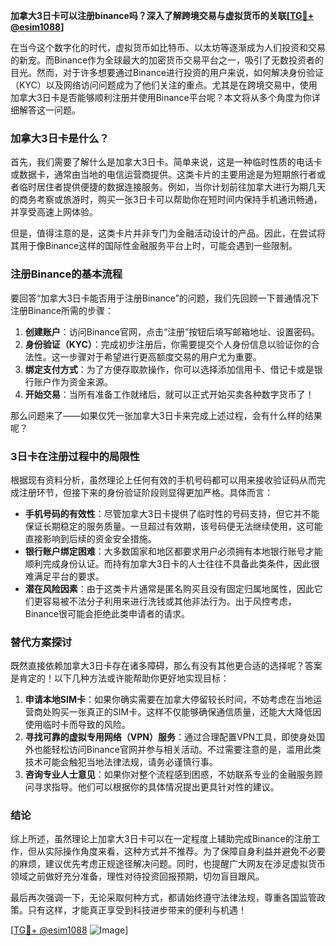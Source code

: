 **加拿大3日卡可以注册binance吗？深入了解跨境交易与虚拟货币的关联[[TG💪+ @esim1088](https://t.me/s/esim1088)]**

在当今这个数字化的时代，虚拟货币如比特币、以太坊等逐渐成为人们投资和交易的新宠。而Binance作为全球最大的加密货币交易平台之一，吸引了无数投资者的目光。然而，对于许多想要通过Binance进行投资的用户来说，如何解决身份验证（KYC）以及网络访问问题成为了他们关注的重点。尤其是在跨境交易中，使用加拿大3日卡是否能够顺利注册并使用Binance平台呢？本文将从多个角度为你详细解答这一问题。

### 加拿大3日卡是什么？

首先，我们需要了解什么是加拿大3日卡。简单来说，这是一种临时性质的电话卡或数据卡，通常由当地的电信运营商提供。这类卡片的主要用途是为短期旅行者或者临时居住者提供便捷的数据连接服务。例如，当你计划前往加拿大进行为期几天的商务考察或旅游时，购买一张3日卡可以帮助你在短时间内保持手机通讯畅通，并享受高速上网体验。

但是，值得注意的是，这类卡片并非专门为金融活动设计的产品。因此，在尝试将其用于像Binance这样的国际性金融服务平台上时，可能会遇到一些限制。

### 注册Binance的基本流程

要回答“加拿大3日卡能否用于注册Binance”的问题，我们先回顾一下普通情况下注册Binance所需的步骤：

1. **创建账户**：访问Binance官网，点击“注册”按钮后填写邮箱地址、设置密码。
2. **身份验证（KYC）**：完成初步注册后，你需要提交个人身份信息以验证你的合法性。这一步骤对于希望进行更高额度交易的用户尤为重要。
3. **绑定支付方式**：为了方便存取款操作，你可以选择添加信用卡、借记卡或是银行账户作为资金来源。
4. **开始交易**：当所有准备工作就绪后，就可以正式开始买卖各种数字货币了！

那么问题来了——如果仅凭一张加拿大3日卡来完成上述过程，会有什么样的结果呢？

### 3日卡在注册过程中的局限性

根据现有资料分析，虽然理论上任何有效的手机号码都可以用来接收验证码从而完成注册环节，但接下来的身份验证阶段则显得更加严格。具体而言：

- **手机号码的有效性**：尽管加拿大3日卡提供了临时性的号码支持，但它并不能保证长期稳定的服务质量。一旦超过有效期，该号码便无法继续使用，这可能直接影响到后续的资金安全措施。
- **银行账户绑定困难**：大多数国家和地区都要求用户必须拥有本地银行账号才能顺利完成身份认证。而持有加拿大3日卡的人士往往不具备此类条件，因此很难满足平台的要求。
- **潜在风险因素**：由于这类卡片通常是匿名购买且没有固定归属地属性，因此它们更容易被不法分子利用来进行洗钱或其他非法行为。出于风控考虑，Binance很可能会拒绝此类申请者的请求。

### 替代方案探讨

既然直接依赖加拿大3日卡存在诸多障碍，那么有没有其他更合适的选择呢？答案是肯定的！以下几种方法或许能帮助你更好地实现目标：

1. **申请本地SIM卡**：如果你确实需要在加拿大停留较长时间，不妨考虑在当地运营商处购买一张真正的SIM卡。这样不仅能够确保通信质量，还能大大降低因使用临时卡而导致的风险。
2. **寻找可靠的虚拟专用网络（VPN）服务**：通过合理配置VPN工具，即使身处国外也能轻松访问Binance官网并参与相关活动。不过需要注意的是，滥用此类技术可能会触犯当地法律法规，请务必谨慎行事。
3. **咨询专业人士意见**：如果你对整个流程感到困惑，不妨联系专业的金融服务顾问寻求指导。他们可以根据你的具体情况提出更具针对性的建议。

### 结论

综上所述，虽然理论上加拿大3日卡可以在一定程度上辅助完成Binance的注册工作，但从实际操作角度来看，这种方式并不推荐。为了保障自身利益并避免不必要的麻烦，建议优先考虑正规途径解决问题。同时，也提醒广大网友在涉足虚拟货币领域之前做好充分准备，理性对待投资回报预期，切勿盲目跟风。

最后再次强调一下，无论采取何种方式，都请始终遵守法律法规，尊重各国监管政策。只有这样，才能真正享受到科技进步带来的便利与机遇！

[[TG💪+ @esim1088](https://t.me/s/esim1088) ![Image](https://i.postimg.cc/4NQfJmqS/Snipaste-2025-05-13-00-14-12.png)]